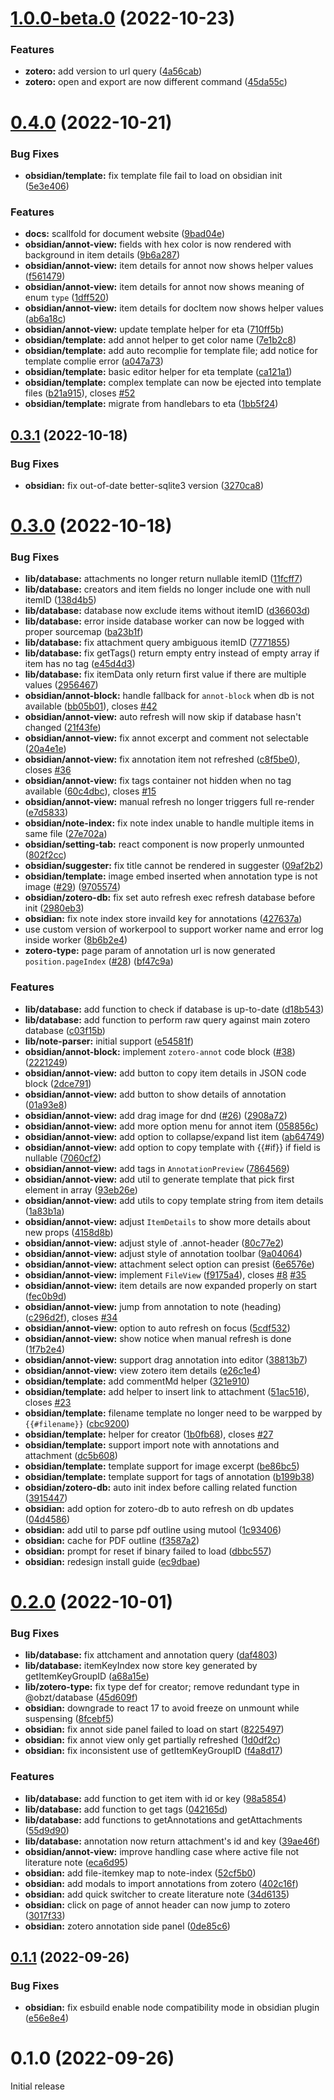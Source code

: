 

# [1.0.0-beta.0](https://github.com/aidenlx/obsidian-zotero/compare/release...1.0.0-beta.0) (2022-10-23)


### Features

* **zotero:** add version to url query ([4a56cab](https://github.com/aidenlx/obsidian-zotero/commit/4a56cabcd1c3915d13720bf1f4ab42103a877660))
* **zotero:** open and export are now different command ([45da55c](https://github.com/aidenlx/obsidian-zotero/commit/45da55cbfbaa78c77a290050a3140dab39afefc9))

# [0.4.0](https://github.com/aidenlx/obsidian-zotero/compare/0.3.1...0.4.0) (2022-10-21)


### Bug Fixes

* **obsidian/template:** fix template file fail to load on obsidian init ([5e3e406](https://github.com/aidenlx/obsidian-zotero/commit/5e3e406b9cbec136e75743e01d0f6b1e1eb3bba8))


### Features

* **docs:** scallfold for document website ([9bad04e](https://github.com/aidenlx/obsidian-zotero/commit/9bad04edaf1dd7b7d4de1161acca67702eb06f63))
* **obsidian/annot-view:** fields with hex color is now rendered with background in item details ([9b6a287](https://github.com/aidenlx/obsidian-zotero/commit/9b6a287a956db8c55a66f0e9a57712c88c324034))
* **obsidian/annot-view:** item details for annot now shows helper values ([f561479](https://github.com/aidenlx/obsidian-zotero/commit/f561479944fcff8cd494b0ea3631bff4e25bd198))
* **obsidian/annot-view:** item details for annot now shows meaning of enum `type` ([1dff520](https://github.com/aidenlx/obsidian-zotero/commit/1dff5201a7af6f67fb1f96543f2a242d6a9c8d4e))
* **obsidian/annot-view:** item details for docItem now shows helper values ([ab6a18c](https://github.com/aidenlx/obsidian-zotero/commit/ab6a18cc0281b4396c330a87b93df636056983b2))
* **obsidian/annot-view:** update template helper for eta ([710ff5b](https://github.com/aidenlx/obsidian-zotero/commit/710ff5bd8fd61fd0511c0ae5a7c5b9bdbec4f078))
* **obsidian/template:** add annot helper to get color name ([7e1b2c8](https://github.com/aidenlx/obsidian-zotero/commit/7e1b2c8f8fd32aaba2f1a68a1af70f62696d2fe8))
* **obsidian/template:** add auto recomplie for template file; add notice for template complie error ([a047a73](https://github.com/aidenlx/obsidian-zotero/commit/a047a739e04a8ff5588bfb220d00f813ca0a117c))
* **obsidian/template:** basic editor helper for eta template ([ca121a1](https://github.com/aidenlx/obsidian-zotero/commit/ca121a17dca805c92990de3172f691e34cfe6d6b))
* **obsidian/template:** complex template can now be ejected into template files ([b21a915](https://github.com/aidenlx/obsidian-zotero/commit/b21a915733a7f406ecc4525edadebe04bd8f6e57)), closes [#52](https://github.com/aidenlx/obsidian-zotero/issues/52)
* **obsidian/template:** migrate from handlebars to eta ([1bb5f24](https://github.com/aidenlx/obsidian-zotero/commit/1bb5f24d08832972d8c64712babbd6f54df6d1fb))

## [0.3.1](https://github.com/aidenlx/obsidian-zotero/compare/0.3.0...0.3.1) (2022-10-18)


### Bug Fixes

* **obsidian:** fix out-of-date better-sqlite3 version ([3270ca8](https://github.com/aidenlx/obsidian-zotero/commit/3270ca87f1310d547a3295b40961c51a6658f629))

# [0.3.0](https://github.com/aidenlx/obsidian-zotero/compare/0.2.0...0.3.0) (2022-10-18)


### Bug Fixes

* **lib/database:** attachments no longer return nullable itemID ([11fcff7](https://github.com/aidenlx/obsidian-zotero/commit/11fcff787b6a8d58544858e2ebbab991456cf01b))
* **lib/database:** creators and item fields no longer include one with null itemID ([138d4b5](https://github.com/aidenlx/obsidian-zotero/commit/138d4b5549e2dcdf979b848c70fbab8218eaeab1))
* **lib/database:** database now exclude items without itemID ([d36603d](https://github.com/aidenlx/obsidian-zotero/commit/d36603d0f1cd4acfb798ab8e67eeee5eb1257e27))
* **lib/database:** error inside database worker can now be logged with proper sourcemap ([ba23b1f](https://github.com/aidenlx/obsidian-zotero/commit/ba23b1fcba3a9e3f4f244c8acb4aa8b5d615ab05))
* **lib/database:** fix attachment query ambiguous itemID ([7771855](https://github.com/aidenlx/obsidian-zotero/commit/77718557c131c9a67fb3b25614bd418251c44596))
* **lib/database:** fix getTags() return empty entry instead of empty array if item has no tag ([e45d4d3](https://github.com/aidenlx/obsidian-zotero/commit/e45d4d39a31147ccb6a8af84583fbe2e2a95aec7))
* **lib/database:** fix itemData only return first value if there are multiple values ([2956467](https://github.com/aidenlx/obsidian-zotero/commit/2956467714dec5c006cc1566fe8e9a2ffd970b04))
* **obsidian/annot-block:** handle fallback for `annot-block` when db is not available ([bb05b01](https://github.com/aidenlx/obsidian-zotero/commit/bb05b016079b2f9a96af1e092044a3db8a3b7c78)), closes [#42](https://github.com/aidenlx/obsidian-zotero/issues/42)
* **obsidian/annot-view:** auto refresh will now skip if database hasn't changed ([21f43fe](https://github.com/aidenlx/obsidian-zotero/commit/21f43fe08cb3fb333a13d1bcbf874ef4236a21ab))
* **obsidian/annot-view:** fix annot excerpt and comment not selectable ([20a4e1e](https://github.com/aidenlx/obsidian-zotero/commit/20a4e1efbf8021b02a66794822554bd21e42819a))
* **obsidian/annot-view:** fix annotation item not refreshed ([c8f5be0](https://github.com/aidenlx/obsidian-zotero/commit/c8f5be09ff113b0ddc3ec48516189bee51b34f7f)), closes [#36](https://github.com/aidenlx/obsidian-zotero/issues/36)
* **obsidian/annot-view:** fix tags container not hidden when no tag available ([60c4dbc](https://github.com/aidenlx/obsidian-zotero/commit/60c4dbc11cf284cc8e20c968f4b3898d461a3ed5)), closes [#15](https://github.com/aidenlx/obsidian-zotero/issues/15)
* **obsidian/annot-view:** manual refresh no longer triggers full re-render ([e7d5833](https://github.com/aidenlx/obsidian-zotero/commit/e7d58336095b8aad2ed738abfcaf7cb45bff6ad8))
* **obsidian/note-index:** fix note index unable to handle multiple items in same file ([27e702a](https://github.com/aidenlx/obsidian-zotero/commit/27e702a14ac465ae896930dd82cd81b846206b59))
* **obsidian/setting-tab:** react component is now properly unmounted ([802f2cc](https://github.com/aidenlx/obsidian-zotero/commit/802f2cc58b9d37f1af5c0d19faf3a18390753169))
* **obsidian/suggester:** fix title cannot be rendered in suggester ([09af2b2](https://github.com/aidenlx/obsidian-zotero/commit/09af2b21ec25f45115b3b2d59b3f5e036aa260b9))
* **obsidian/template:** image embed inserted when annotation type is not image ([#29](https://github.com/aidenlx/obsidian-zotero/issues/29)) ([9705574](https://github.com/aidenlx/obsidian-zotero/commit/970557424c6a6e924ee8797a9cdb03ea0989dbf4))
* **obsidian/zotero-db:** fix set auto refresh exec refresh database before init ([2980eb3](https://github.com/aidenlx/obsidian-zotero/commit/2980eb378e7bd2141f70238ad762a4f94d8a0b92))
* **obsidian:** fix note index store invaild key for annotations ([427637a](https://github.com/aidenlx/obsidian-zotero/commit/427637a21500a97419aa4ccb4e8f738b35ebe146))
* use custom version of workerpool to support worker name and error log inside worker ([8b6b2e4](https://github.com/aidenlx/obsidian-zotero/commit/8b6b2e4b2d2c628196b14aa98526f9712cf1c4fc))
* **zotero-type:** page param of annotation url is now generated  `position.pageIndex` ([#28](https://github.com/aidenlx/obsidian-zotero/issues/28)) ([bf47c9a](https://github.com/aidenlx/obsidian-zotero/commit/bf47c9afed323289e9ba43f8635ce2fd84cbadd1))


### Features

* **lib/database:** add function to check if database is up-to-date ([d18b543](https://github.com/aidenlx/obsidian-zotero/commit/d18b543fa27902da33adaa8baa2e3fa09daa7d8a))
* **lib/database:** add function to perform raw query against main zotero database ([c03f15b](https://github.com/aidenlx/obsidian-zotero/commit/c03f15b4140565333e13175afc48af04cb19ac70))
* **lib/note-parser:** initial support ([e54581f](https://github.com/aidenlx/obsidian-zotero/commit/e54581fd3b3d8e38fc90788be629c9173ab760d2))
* **obsidian/annot-block:** implement `zotero-annot` code block ([#38](https://github.com/aidenlx/obsidian-zotero/issues/38)) ([2221249](https://github.com/aidenlx/obsidian-zotero/commit/22212498c4eb9b1ffaa7989c573f298c69e6cc6a))
* **obsidian/annot-view:** add button to copy item details in JSON code block ([2dce791](https://github.com/aidenlx/obsidian-zotero/commit/2dce791c89fa55ef5d103b6a16dd736a824fb14c))
* **obsidian/annot-view:** add button to show details of annotation ([01a93e8](https://github.com/aidenlx/obsidian-zotero/commit/01a93e86834bc28fe0b7acb651128af2f2fe2d28))
* **obsidian/annot-view:** add drag image for dnd ([#26](https://github.com/aidenlx/obsidian-zotero/issues/26)) ([2908a72](https://github.com/aidenlx/obsidian-zotero/commit/2908a72e458c6e59775b793257a350fefa8edf3f))
* **obsidian/annot-view:** add more option menu for annot item ([058856c](https://github.com/aidenlx/obsidian-zotero/commit/058856cabf6250f22beb995df85f720d2c828a5e))
* **obsidian/annot-view:** add option to collapse/expand list item ([ab64749](https://github.com/aidenlx/obsidian-zotero/commit/ab64749d31bed28e2e4bfaa53f0c976da96d6112))
* **obsidian/annot-view:** add option to copy template with {{#if}} if field is nullable ([7060cf2](https://github.com/aidenlx/obsidian-zotero/commit/7060cf288130005d6b62020a0cc227a568dc34e2))
* **obsidian/annot-view:** add tags in `AnnotationPreview` ([7864569](https://github.com/aidenlx/obsidian-zotero/commit/78645691c7b21be9673acdeff0e4dd140e7dcff2))
* **obsidian/annot-view:** add util to generate template that pick first element in array ([93eb26e](https://github.com/aidenlx/obsidian-zotero/commit/93eb26efc7543482ea1b8eea79e1b6f957c22d45))
* **obsidian/annot-view:** add utils to copy template string from item details ([1a83b1a](https://github.com/aidenlx/obsidian-zotero/commit/1a83b1af7982397ee16d6e333d59a6097dbd5092))
* **obsidian/annot-view:** adjust `ItemDetails` to show more details about new props ([4158d8b](https://github.com/aidenlx/obsidian-zotero/commit/4158d8b1ca6aa8f00d268e7ec42660b870e2dfc1))
* **obsidian/annot-view:** adjust style of .annot-header ([80c77e2](https://github.com/aidenlx/obsidian-zotero/commit/80c77e28064c1c5b973f1aaf5e7192deef493a02))
* **obsidian/annot-view:** adjust style of annotation toolbar ([9a04064](https://github.com/aidenlx/obsidian-zotero/commit/9a0406476f47cea1d2ea10e823961ba6a152a3d7))
* **obsidian/annot-view:** attachment select option can presist ([6e6576e](https://github.com/aidenlx/obsidian-zotero/commit/6e6576e3ec737036c3f473d23c358baab4edde5e))
* **obsidian/annot-view:** implement `FileView` ([f9175a4](https://github.com/aidenlx/obsidian-zotero/commit/f9175a4c48468810ce9c3f117b70d082cdd40d14)), closes [#8](https://github.com/aidenlx/obsidian-zotero/issues/8) [#35](https://github.com/aidenlx/obsidian-zotero/issues/35)
* **obsidian/annot-view:** item details are now expanded properly on start ([fec0b9d](https://github.com/aidenlx/obsidian-zotero/commit/fec0b9dbb2ab316d3678154641f98fc64e1ecb46))
* **obsidian/annot-view:** jump from annotation to note (heading) ([c296d2f](https://github.com/aidenlx/obsidian-zotero/commit/c296d2fe04608596cc0f5273b4381c102f035127)), closes [#34](https://github.com/aidenlx/obsidian-zotero/issues/34)
* **obsidian/annot-view:** option to auto refresh on focus ([5cdf532](https://github.com/aidenlx/obsidian-zotero/commit/5cdf532ca103dc2d299e273c6ebf0736613030fb))
* **obsidian/annot-view:** show notice when manual refresh is done ([1f7b2e4](https://github.com/aidenlx/obsidian-zotero/commit/1f7b2e48d5f44cdafd16a4f733a60d65b8e62a7a))
* **obsidian/annot-view:** support drag annotation into editor ([38813b7](https://github.com/aidenlx/obsidian-zotero/commit/38813b706ae5714da782551a7efeb741e206d7d2))
* **obsidian/annot-view:** view zotero item details ([e26c1e4](https://github.com/aidenlx/obsidian-zotero/commit/e26c1e42a5b4232cf80c958629c8e6d76849ca0b))
* **obsidian/template:** add commentMd helper ([321e910](https://github.com/aidenlx/obsidian-zotero/commit/321e910fd36f5ff3f6722c28440c584dbcbef287))
* **obsidian/template:** add helper to insert link to attachment ([51ac516](https://github.com/aidenlx/obsidian-zotero/commit/51ac51654e303b90d1721ca32b929c998ec28963)), closes [#23](https://github.com/aidenlx/obsidian-zotero/issues/23)
* **obsidian/template:** filename template no longer need to be warpped by `{{#filename}}` ([cbc9200](https://github.com/aidenlx/obsidian-zotero/commit/cbc9200ed51caa9d10b830af97d5d36ff523a3ed))
* **obsidian/template:** helper for creator ([1b0fb68](https://github.com/aidenlx/obsidian-zotero/commit/1b0fb68547836734a4f76f239a1870e70d70bae4)), closes [#27](https://github.com/aidenlx/obsidian-zotero/issues/27)
* **obsidian/template:** support import note with annotations and attachment ([dc5b608](https://github.com/aidenlx/obsidian-zotero/commit/dc5b60847abab799a025ec0ae118b34f59fb575d))
* **obsidian/template:** template support for image excerpt ([be86bc5](https://github.com/aidenlx/obsidian-zotero/commit/be86bc5429d936d25de2c39b39fc66c69269f6ed))
* **obsidian/template:** template support for tags of annotation ([b199b38](https://github.com/aidenlx/obsidian-zotero/commit/b199b3868391a5e309274263b2c89b558a7b36f9))
* **obsidian/zotero-db:** auto init index before calling related function ([3915447](https://github.com/aidenlx/obsidian-zotero/commit/3915447481114f3e368be77b7a921868f293b06b))
* **obsidian:** add option for zotero-db to auto refresh on db updates ([04d4586](https://github.com/aidenlx/obsidian-zotero/commit/04d4586e1c2572caa9c2b6fb44e151b1ba834263))
* **obsidian:** add util to parse pdf outline using mutool ([1c93406](https://github.com/aidenlx/obsidian-zotero/commit/1c93406282c40097d75bbd0c385229a155bc0691))
* **obsidian:** cache for PDF outline ([f3587a2](https://github.com/aidenlx/obsidian-zotero/commit/f3587a2b03a1345101da7dd4c482f6dc88265e98))
* **obsidian:** prompt for reset if binary failed to load ([dbbc557](https://github.com/aidenlx/obsidian-zotero/commit/dbbc557854355ab7b026fc59754b14303a834b69))
* **obsidian:** redesign install guide ([ec9dbae](https://github.com/aidenlx/obsidian-zotero/commit/ec9dbae89184867bc3acaaf2a10ae2e88385d28b))

# [0.2.0](https://github.com/aidenlx/obsidian-zotero-plugin/compare/0.1.1...0.2.0) (2022-10-01)


### Bug Fixes

* **lib/database:** fix attchament and annotation query ([daf4803](https://github.com/aidenlx/obsidian-zotero-plugin/commit/daf4803fa619b5b6294c1488e32277f26887ecf8))
* **lib/database:** itemKeyIndex now store key generated by getItemKeyGroupID ([a68a15e](https://github.com/aidenlx/obsidian-zotero-plugin/commit/a68a15e2e2e11acb818b51be211e8cd18aeb7fd0))
* **lib/zotero-type:** fix type def for creator; remove redundant type in @obzt/database ([45d609f](https://github.com/aidenlx/obsidian-zotero-plugin/commit/45d609fa536e7220ede59d6d6a17f0f5bbefa7b7))
* **obsidian:** downgrade to react 17 to avoid freeze on unmount while suspensing ([8fcebf5](https://github.com/aidenlx/obsidian-zotero-plugin/commit/8fcebf5afeab9e6f1f93928d96550a0e18c2b27c))
* **obsidian:** fix annot side panel failed to load on start ([8225497](https://github.com/aidenlx/obsidian-zotero-plugin/commit/8225497dd95f723395eaad408dcd3d1d56f46a0e))
* **obsidian:** fix annot view only get partially refreshed ([1d0df2c](https://github.com/aidenlx/obsidian-zotero-plugin/commit/1d0df2c7d5199b50c62a624edd8ca169ee06c03a))
* **obsidian:** fix inconsistent use of getItemKeyGroupID ([f4a8d17](https://github.com/aidenlx/obsidian-zotero-plugin/commit/f4a8d17b3e39424f2bff1c677171db178fd4f72b))


### Features

* **lib/database:** add function to get item with id or key ([98a5854](https://github.com/aidenlx/obsidian-zotero-plugin/commit/98a5854b213bbe425c6b42fa4d9b9a86b6348f48))
* **lib/database:** add function to get tags ([042165d](https://github.com/aidenlx/obsidian-zotero-plugin/commit/042165d265b11c1c3ec19ca242fe739ebab1b204))
* **lib/database:** add functions to getAnnotations and getAttachments ([55d9d90](https://github.com/aidenlx/obsidian-zotero-plugin/commit/55d9d90887d0719c12658eb3685d026e4b98db1c))
* **lib/database:** annotation now return attachment's id and key ([39ae46f](https://github.com/aidenlx/obsidian-zotero-plugin/commit/39ae46ff788eede27a24deb8ed954675c583fe79))
* **obsidian/annot-view:** improve handling case where active file not literature note ([eca6d95](https://github.com/aidenlx/obsidian-zotero-plugin/commit/eca6d95249bca7a0792231739fe7b609905a2051))
* **obsidian:** add file-itemkey map to note-index ([52cf5b0](https://github.com/aidenlx/obsidian-zotero-plugin/commit/52cf5b07a10e0a8eb1cbc26207148ac13109e725))
* **obsidian:** add modals to import annotations from zotero ([402c16f](https://github.com/aidenlx/obsidian-zotero-plugin/commit/402c16f08b6fc938099f99b2c62e3dd4343d8ba8))
* **obsidian:** add quick switcher to create literature note ([34d6135](https://github.com/aidenlx/obsidian-zotero-plugin/commit/34d6135e48d124b750b6ca550347d60e9d9e1f18))
* **obsidian:** click on page of annot header can now jump to zotero ([3017f33](https://github.com/aidenlx/obsidian-zotero-plugin/commit/3017f33899c6c1dd83b9b0c31ab54480c16f9589))
* **obsidian:** zotero annotation side panel ([0de85c6](https://github.com/aidenlx/obsidian-zotero-plugin/commit/0de85c640972d7e1e636f9bdb1554ac8dae6ac5a))

## [0.1.1](https://github.com/aidenlx/obsidian-zotero-plugin/compare/0.1.0...0.1.1) (2022-09-26)


### Bug Fixes

* **obsidian:** fix esbuild enable node compatibility mode in obsidian plugin ([e56e8e4](https://github.com/aidenlx/obsidian-zotero-plugin/commit/e56e8e4a8dcdfad46673a9dc884ccb10fa67270e))

# 0.1.0 (2022-09-26)

Initial release
